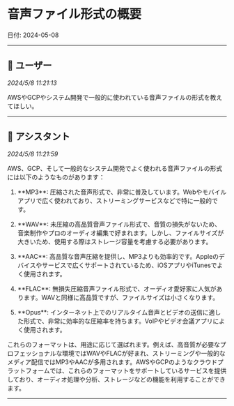 # 音声ファイル形式の概要

日付: 2024-05-08

---

## 👤 ユーザー
*2024/5/8 11:21:13*

AWSやGCPやシステム開発で一般的に使われている音声ファイルの形式を教えてほしい。

---

## 🤖 アシスタント
*2024/5/8 11:21:59*

AWS、GCP、そして一般的なシステム開発でよく使われる音声ファイルの形式には以下のようなものがあります：

1. \*\*MP3\*\*: 圧縮された音声形式で、非常に普及しています。Webやモバイルアプリで広く使われており、ストリーミングサービスなどで特に一般的です。

2. \*\*WAV\*\*: 未圧縮の高品質音声ファイル形式で、音質の損失がないため、音楽制作やプロのオーディオ編集で好まれます。しかし、ファイルサイズが大きいため、使用する際はストレージ容量を考慮する必要があります。

3. \*\*AAC\*\*: 高品質な音声圧縮を提供し、MP3よりも効率的です。Appleのデバイスやサービスで広くサポートされているため、iOSアプリやiTunesでよく使用されます。

4. \*\*FLAC\*\*: 無損失圧縮音声ファイル形式で、オーディオ愛好家に人気があります。WAVと同様に高品質ですが、ファイルサイズは小さくなります。

5. \*\*Opus\*\*: インターネット上でのリアルタイム音声とビデオの送信に適した形式で、非常に効率的な圧縮率を持ちます。VoIPやビデオ会議アプリによく使用されます。

これらのフォーマットは、用途に応じて選ばれます。例えば、高音質が必要なプロフェッショナルな環境ではWAVやFLACが好まれ、ストリーミングや一般的なメディア配信ではMP3やAACが多用されます。AWSやGCPのようなクラウドプラットフォームでは、これらのフォーマットをサポートしているサービスを提供しており、オーディオ処理や分析、ストレージなどの機能を利用することができます。

---
